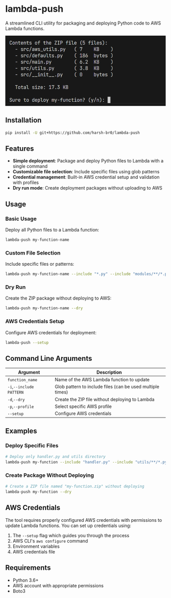 
# lambda-push

A streamlined CLI utility for packaging and deploying Python code to AWS Lambda functions.

<p align="center">
    <img src="assets/sample.png" alt="Demo Output" style="width: 600">
</p>


## Installation

```bash
pip install -U git+https://github.com/harsh-br0/lambda-push
```

## Features

- **Simple deployment**: Package and deploy Python files to Lambda with a single command
- **Customizable file selection**: Include specific files using glob patterns
- **Credential management**: Built-in AWS credential setup and validation with profiles
- **Dry run mode**: Create deployment packages without uploading to AWS

## Usage

### Basic Usage

Deploy all Python files to a Lambda function:

```bash
lambda-push my-function-name
```

### Custom File Selection

Include specific files or patterns:

```bash
lambda-push my-function-name --include "*.py" --include "modules/**/*.py"
```

### Dry Run

Create the ZIP package without deploying to AWS:

```bash
lambda-push my-function-name --dry
```

### AWS Credentials Setup

Configure AWS credentials for deployment:

```bash
lambda-push --setup
```

## Command Line Arguments

| Argument | Description |
|----------|-------------|
| `function_name` | Name of the AWS Lambda function to update |
| `-i`,`--include PATTERN` | Glob pattern to include files (can be used multiple times) |
| `-d`,`--dry` | Create the ZIP file without deploying to Lambda |
| `-p`,`--profile` | Select specific AWS profile |
| `--setup` | Configure AWS credentials |

## Examples

### Deploy Specific Files

```bash
# Deploy only handler.py and utils directory
lambda-push my-function --include "handler.py" --include "utils/**/*.py"
```

### Create Package Without Deploying

```bash
# Create a ZIP file named "my-function.zip" without deploying
lambda-push my-function --dry
```

## AWS Credentials

The tool requires properly configured AWS credentials with permissions to update Lambda functions. You can set up credentials using:

1. The `--setup` flag which guides you through the process
2. AWS CLI's `aws configure` command
3. Environment variables
4. AWS credentials file

## Requirements

- Python 3.6+
- AWS account with appropriate permissions
- Boto3
